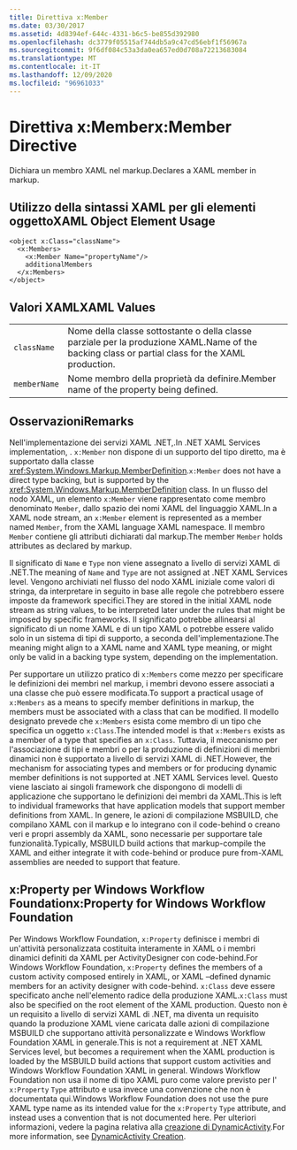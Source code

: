 ```yaml
---
title: Direttiva x:Member
ms.date: 03/30/2017
ms.assetid: 4d8394ef-644c-4331-b6c5-be855d392980
ms.openlocfilehash: dc3779f05515af744db5a9c47cd56ebf1f56967a
ms.sourcegitcommit: 9f6df084c53a3da0ea657ed0d708a72213683084
ms.translationtype: MT
ms.contentlocale: it-IT
ms.lasthandoff: 12/09/2020
ms.locfileid: "96961033"
---
```

# <a name="xmember-directive"></a><span data-ttu-id="51122-102">Direttiva x:Member</span><span class="sxs-lookup"><span data-stu-id="51122-102">x:Member Directive</span></span>

<span data-ttu-id="51122-103">Dichiara un membro XAML nel markup.</span><span class="sxs-lookup"><span data-stu-id="51122-103">Declares a XAML member in markup.</span></span>

## <a name="xaml-object-element-usage"></a><span data-ttu-id="51122-104">Utilizzo della sintassi XAML per gli elementi oggetto</span><span class="sxs-lookup"><span data-stu-id="51122-104">XAML Object Element Usage</span></span>

```xaml
<object x:Class="className">
  <x:Members>
    <x:Member Name="propertyName"/>
    additionalMembers
  </x:Members>
</object>
```

## <a name="xaml-values"></a><span data-ttu-id="51122-105">Valori XAML</span><span class="sxs-lookup"><span data-stu-id="51122-105">XAML Values</span></span>

|||
|-|-|
|`className`|<span data-ttu-id="51122-106">Nome della classe sottostante o della classe parziale per la produzione XAML.</span><span class="sxs-lookup"><span data-stu-id="51122-106">Name of the backing class or partial class for the XAML production.</span></span>|
|`memberName`|<span data-ttu-id="51122-107">Nome membro della proprietà da definire.</span><span class="sxs-lookup"><span data-stu-id="51122-107">Member name of the property being defined.</span></span>|

## <a name="remarks"></a><span data-ttu-id="51122-108">Osservazioni</span><span class="sxs-lookup"><span data-stu-id="51122-108">Remarks</span></span>

<span data-ttu-id="51122-109">Nell'implementazione dei servizi XAML .NET,.</span><span class="sxs-lookup"><span data-stu-id="51122-109">In .NET XAML Services implementation, .</span></span> <span data-ttu-id="51122-110">`x:Member` non dispone di un supporto del tipo diretto, ma è supportato dalla classe <xref:System.Windows.Markup.MemberDefinition>.</span><span class="sxs-lookup"><span data-stu-id="51122-110">`x:Member` does not have a direct type backing, but is supported by the <xref:System.Windows.Markup.MemberDefinition> class.</span></span> <span data-ttu-id="51122-111">In un flusso del nodo XAML, un elemento `x:Member` viene rappresentato come membro denominato `Member`, dallo spazio dei nomi XAML del linguaggio XAML.</span><span class="sxs-lookup"><span data-stu-id="51122-111">In a XAML node stream, an `x:Member` element is represented as a member named `Member`, from the XAML language XAML namespace.</span></span> <span data-ttu-id="51122-112">Il membro `Member` contiene gli attributi dichiarati dal markup.</span><span class="sxs-lookup"><span data-stu-id="51122-112">The member `Member` holds attributes as declared by markup.</span></span>

<span data-ttu-id="51122-113">Il significato di `Name` e `Type` non viene assegnato a livello di servizi XAML di .NET.</span><span class="sxs-lookup"><span data-stu-id="51122-113">The meaning of `Name` and `Type` are not assigned at .NET XAML Services level.</span></span> <span data-ttu-id="51122-114">Vengono archiviati nel flusso del nodo XAML iniziale come valori di stringa, da interpretare in seguito in base alle regole che potrebbero essere imposte da framework specifici.</span><span class="sxs-lookup"><span data-stu-id="51122-114">They are stored in the initial XAML node stream as string values, to be interpreted later under the rules that might be imposed by specific frameworks.</span></span> <span data-ttu-id="51122-115">Il significato potrebbe allinearsi al significato di un nome XAML e di un tipo XAML o potrebbe essere valido solo in un sistema di tipi di supporto, a seconda dell'implementazione.</span><span class="sxs-lookup"><span data-stu-id="51122-115">The meaning might align to a XAML name and XAML type meaning, or might only be valid in a backing type system, depending on the implementation.</span></span>

<span data-ttu-id="51122-116">Per supportare un utilizzo pratico di `x:Members` come mezzo per specificare le definizioni dei membri nel markup, i membri devono essere associati a una classe che può essere modificata.</span><span class="sxs-lookup"><span data-stu-id="51122-116">To support a practical usage of `x:Members` as a means to specify member definitions in markup, the members must be associated with a class that can be modified.</span></span> <span data-ttu-id="51122-117">Il modello designato prevede che `x:Members` esista come membro di un tipo che specifica un oggetto `x:Class`.</span><span class="sxs-lookup"><span data-stu-id="51122-117">The intended model is that `x:Members` exists as a member of a type that specifies an `x:Class`.</span></span> <span data-ttu-id="51122-118">Tuttavia, il meccanismo per l'associazione di tipi e membri o per la produzione di definizioni di membri dinamici non è supportato a livello di servizi XAML di .NET.</span><span class="sxs-lookup"><span data-stu-id="51122-118">However, the mechanism for associating types and members or for producing dynamic member definitions is not supported at .NET XAML Services level.</span></span> <span data-ttu-id="51122-119">Questo viene lasciato ai singoli framework che dispongono di modelli di applicazione che supportano le definizioni dei membri da XAML.</span><span class="sxs-lookup"><span data-stu-id="51122-119">This is left to individual frameworks that have application models that support member definitions from XAML.</span></span> <span data-ttu-id="51122-120">In genere, le azioni di compilazione MSBUILD, che compilano XAML con il markup e lo integrano con il code-behind o creano veri e propri assembly da XAML, sono necessarie per supportare tale funzionalità.</span><span class="sxs-lookup"><span data-stu-id="51122-120">Typically, MSBUILD build actions that markup-compile the XAML and either integrate it with code-behind or produce pure from-XAML assemblies are needed to support that feature.</span></span>

## <a name="xproperty-for-windows-workflow-foundation"></a><span data-ttu-id="51122-121">x:Property per Windows Workflow Foundation</span><span class="sxs-lookup"><span data-stu-id="51122-121">x:Property for Windows Workflow Foundation</span></span>

<span data-ttu-id="51122-122">Per Windows Workflow Foundation, `x:Property` definisce i membri di un'attività personalizzata costituita interamente in XAML o i membri dinamici definiti da XAML per ActivityDesigner con code-behind.</span><span class="sxs-lookup"><span data-stu-id="51122-122">For Windows Workflow Foundation, `x:Property` defines the members of a custom activity composed entirely in XAML, or XAML –defined dynamic members for an activity designer with code-behind.</span></span> <span data-ttu-id="51122-123">`x:Class` deve essere specificato anche nell'elemento radice della produzione XAML.</span><span class="sxs-lookup"><span data-stu-id="51122-123">`x:Class` must also be specified on the root element of the XAML production.</span></span> <span data-ttu-id="51122-124">Questo non è un requisito a livello di servizi XAML di .NET, ma diventa un requisito quando la produzione XAML viene caricata dalle azioni di compilazione MSBUILD che supportano attività personalizzate e Windows Workflow Foundation XAML in generale.</span><span class="sxs-lookup"><span data-stu-id="51122-124">This is not a requirement at .NET XAML Services level, but becomes a requirement when the XAML production is loaded by the MSBUILD build actions that support custom activities and Windows Workflow Foundation XAML in general.</span></span> <span data-ttu-id="51122-125">Windows Workflow Foundation non usa il nome di tipo XAML puro come valore previsto per l' `x:Property` `Type` attributo e usa invece una convenzione che non è documentata qui.</span><span class="sxs-lookup"><span data-stu-id="51122-125">Windows Workflow Foundation does not use the pure XAML type name as its intended value for the `x:Property` `Type` attribute, and instead uses a convention that is not documented here.</span></span> <span data-ttu-id="51122-126">Per ulteriori informazioni, vedere la pagina relativa alla [creazione di DynamicActivity](/previous-versions/dotnet/netframework-4.0/dd807392(v=vs.100)).</span><span class="sxs-lookup"><span data-stu-id="51122-126">For more information, see [DynamicActivity Creation](/previous-versions/dotnet/netframework-4.0/dd807392(v=vs.100)).</span></span>
